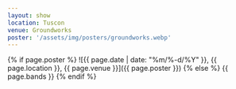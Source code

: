 ```yaml
---
layout: show
location: Tuscon
venue: Groundworks
poster: '/assets/img/posters/groundworks.webp'
---
```


{% if page.poster %}
![{{ page.date | date: "%m/%-d/%Y" }}, {{ page.location }}, {{ page.venue }}]({{ page.poster }})
{% else %}
{{ page.bands }}
{% endif %}
